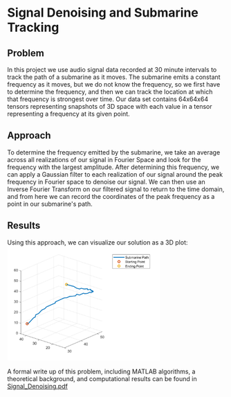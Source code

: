 # Signal Denoising and Submarine Tracking
## Problem
In this project we use audio signal data recorded at 30 minute intervals to track the path of a submarine as it moves. The submarine emits a constant frequency as it moves, but we do not know the frequency, so we first have to determine the frequency, and then we can track the location at which that frequency is strongest over time. Our data set contains 64x64x64 tensors representing snapshots of 3D space with each value in a tensor representing a frequency at its given point.<br/>
## Approach
To determine the frequency emitted by the submarine, we take an average across all realizations of our signal in Fourier Space and look for the frequency with the largest amplitude. After determining this frequency, we can apply a Gaussian filter to each realization of our signal around the peak frequency in Fourier space to denoise our signal. We can then use an Inverse Fourier Transform on our filtered signal to return to the time domain, and from here we can record the coordinates of the peak frequency as a point in our submarine's path.<br/>
## Results
Using this approach, we can visualize our solution as a 3D plot: <br/>
<img src='subPath.png' width='70%' />

A formal write up of this problem, including MATLAB algorithms, a theoretical background, and computational results can be found in [Signal_Denoising.pdf](Signal_Denoising.pdf)
